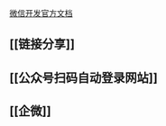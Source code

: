 [微信开发官方文档](https://developers.weixin.qq.com/doc/offiaccount/OA_Web_Apps/JS-SDK.html#10)

## [[链接分享]]
## [[公众号扫码自动登录网站]]
## [[企微]]